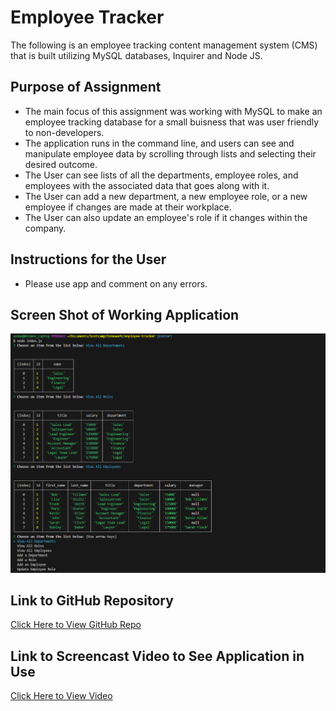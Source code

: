 # Employee Tracker
The following is an employee tracking content management system (CMS) that is built utilizing MySQL databases, Inquirer and Node JS.

## Purpose of Assignment
 - The main focus of this assignment was working with MySQL to make an employee tracking database for a small buisness that was user friendly to non-developers.
 - The application runs in the command line, and users can see and manipulate employee data by scrolling through lists and selecting their desired outcome.
 - The User can see lists of all the departments, employee roles, and employees with the associated data that goes along with it.
 - The User can add a new department, a new employee role, or a new employee if changes are made at their workplace.
 - The User can also update an employee's role if it changes within the company.

## Instructions for the User
 - Please use app and comment on any errors.

## Screen Shot of Working Application
<img src="./assets/employee-tracker.png" alt="screenshot of app being run in VS code"/>

## Link to GitHub Repository
[Click Here to View GitHub Repo](https://github.com/Aidan-Windebank/employee-tracker)

## Link to Screencast Video to See Application in Use
[Click Here to View Video]()